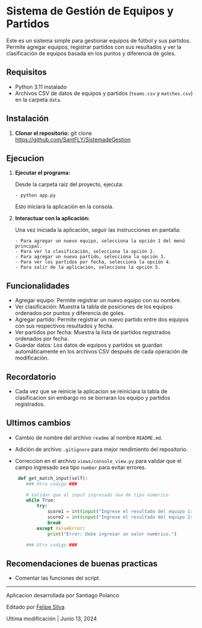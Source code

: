 # Sistema de Gestión de Equipos y Partidos

Este es un sistema simple para gestionar equipos de fútbol y sus partidos. Permite agregar equipos, registrar partidos con sus resultados y ver la clasificación de equipos basada en los puntos y diferencia de goles.

## Requisitos

- Python 3.11 instalado
- Archivos CSV de datos de equipos y partidos (`teams.csv` y `matches.csv`) en la carpeta `data`.

## Instalación

1. **Clonar el repositorio:**
   git clone https://github.com/SantFLY/SistemadeGestion

## Ejecucion

1.  **Ejecutar el programa:**

    Desde la carpeta raíz del proyecto, ejecuta:

        - python app.py

    Esto iniciará la aplicación en la consola.

2.  **Interactuar con la aplicación:**

    Una vez iniciada la aplicación, seguir las instrucciones en pantalla:

        - Para agregar un nuevo equipo, selecciona la opción 1 del menú principal.
        - Para ver la clasificación, selecciona la opción 2.
        - Para agregar un nuevo partido, selecciona la opción 3.
        - Para ver los partidos por fecha, selecciona la opción 4.
        - Para salir de la aplicación, selecciona la opción 5.

## Funcionalidades

- Agregar equipo: Permite registrar un nuevo equipo con su nombre.
- Ver clasificación: Muestra la tabla de posiciones de los equipos ordenados por puntos y diferencia de goles.
- Agregar partido: Permite registrar un nuevo partido entre dos equipos con sus respectivos resultados y fecha.
- Ver partidos por fecha: Muestra la lista de partidos registrados ordenados por fecha.
- Guardar datos: Los datos de equipos y partidos se guardan automáticamente en los archivos CSV después de cada operación de modificación.

## Recordatorio

- Cada vez que se reinicie la aplicacion se reiniciara la tabla de clasificacion sin embargo no se borraran los equipo y partidos registrados.

## Ultimos cambios

- Cambio de nombre del archivo `readme` al nombre `README.md`.
- Adición de archivo `.gitignore` para mejor rendimiento del repositorio.
- Correccion en el archivo `views/console_view.py` para validar que el campo ingresado sea tipo `number` para evitar errores.

  ```python
   def get_match_input(self):
      ### Otro codigo ###

      # Validar que el input ingresado sea de tipo numerico
      while True:
          try:
              score1 = int(input("Ingrese el resultado del equipo 1: "))
              score2 = int(input("Ingrese el resultado del equipo 2: "))
              break
          except ValueError:
              print("Error: Debe ingresar un valor numérico.")

      ### Otro codigo ###
  ```

## Recomendaciones de buenas practicas

- Comentar las funciones del script.



---

Aplicacion desarrollada por Santiago Polanco

Editado por [Felipe Silva](https://github.com/AND3SIL4/)

Ultima modificación | Junio 13, 2024
